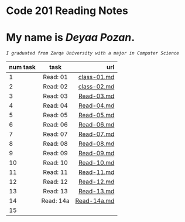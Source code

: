 # Code 201 Reading Notes

# My name is ***Deyaa Pozan***.
*`I graduated from Zarqa University with a major in Computer Science`*

| num task |  task   |    url    |
| :---     | :----:  |      ---: |
|   1      |Read: 01 |[class-01.md](class-01)   |
|   2      |Read: 02 |[class-02.md](class-02)|
|   3      |Read: 03 |[Read-03.md](Read-03)|
|   4      |Read: 04 |[Read-04.md](Read-04) |
|   5      |Read: 05 |[Read-05.md](Read-05)|
|   6      |Read: 06 |[Read-06.md](Read-06)|
|   7      |Read: 07 |[Read-07.md](Read-07)|
|   8      |Read: 08 |[Read-08.md](Read-08)|
|   9      |Read: 09 |[Read-09.md](Read-09)|
|   10     |Read: 10 |[Read-10.md](Read-10)|
|   11     |Read: 11 |[Read-11.md](Read-11)|
|   12     |Read: 12 |[Read-12.md](Read-12)|
|   13     |Read: 13 |[Read-13.md](Read-13)|
|   14     |Read: 14a|[Read-14a.md](Read-14a)|
|   15     |         |           |



